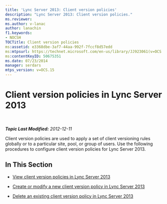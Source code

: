 ```yaml
---
title: 'Lync Server 2013: Client version policies'
description: "Lync Server 2013: Client version policies."
ms.reviewer: 
ms.author: v-lanac
author: lanachin
f1.keywords:
- NOCSH
TOCTitle: Client version policies
ms:assetid: e3368dbe-3af7-44aa-992f-7fccf8d57edd
ms:mtpsurl: https://technet.microsoft.com/en-us/library/JJ923061(v=OCS.15)
ms:contentKeyID: 50675351
ms.date: 07/23/2014
manager: serdars
mtps_version: v=OCS.15
---
```


# Client version policies in Lync Server 2013

<div data-xmlns="http://www.w3.org/1999/xhtml">

<div class="topic" data-xmlns="http://www.w3.org/1999/xhtml" data-msxsl="urn:schemas-microsoft-com:xslt" data-cs="https://msdn.microsoft.com/">

<div data-asp="https://msdn2.microsoft.com/asp">



</div>

<div id="mainSection">

<div id="mainBody">

<span> </span>

_**Topic Last Modified:** 2012-12-11_

Client version policies are used to apply a set of client versioning rules globally or to a particular site, pool, or group of users. Use the following procedures to configure client version policies for Lync Server 2013.

<div>

## In This Section

  - [View client version policies in Lync Server 2013](lync-server-2013-view-client-version-policies.md)

  - [Create or modify a new client version policy in Lync Server 2013](lync-server-2013-create-or-modify-a-new-client-version-policy.md)

  - [Delete an existing client version policy in Lync Server 2013](lync-server-2013-delete-an-existing-client-version-policy.md)

</div>

</div>

<span> </span>

</div>

</div>

</div>

